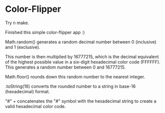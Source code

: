 # Color-Flipper

Try n make.

Finished this simple color-flipper app :)

Math.random() generates a random decimal number between 0 (inclusive) and 1 (exclusive).

This number is then multiplied by 16777215, which is the decimal equivalent of the highest possible value in a six-digit hexadecimal color code (FFFFFF). This generates a random number between 0 and 16777215.

Math.floor() rounds down this random number to the nearest integer.

.toString(16) converts the rounded number to a string in base-16 (hexadecimal) format.

"#" + concatenates the "#" symbol with the hexadecimal string to create a valid hexadecimal color code.
